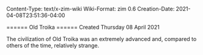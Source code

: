 Content-Type: text/x-zim-wiki
Wiki-Format: zim 0.6
Creation-Date: 2021-04-08T23:51:36-04:00

====== Old Troika ======
Created Thursday 08 April 2021

The civilization of Old Troika was an extremely advanced and, compared to others of the time, relatively strange.
